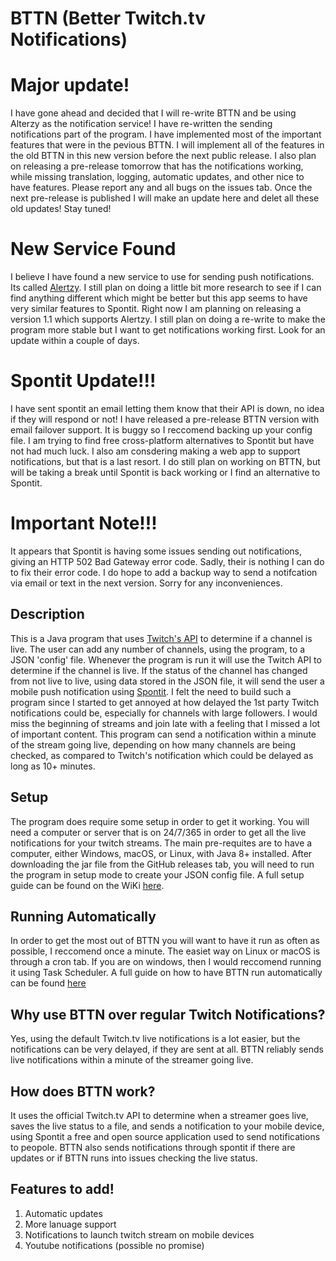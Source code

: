 # BTTN (Better Twitch.tv Notifications)

# Major update!
I have gone ahead and decided that I will re-write BTTN and be using Alterzy as the notification service! I have re-written the sending notifications part of the program. I have implemented most of the important features that were in the pevious BTTN. I will implement all of the features in the old BTTN in this new version before the next public release. I also plan on releasing a pre-release tomorrow that has the notifications working, while missing translation, logging, automatic updates, and other nice to have features. Please report any and all bugs on the issues tab. Once the next pre-release is published I will make an update here and delet all these old updates! Stay tuned!

# New Service Found
I believe I have found a new service to use for sending push notifications. Its called [Alertzy](https://alertzy.app/). I still plan on doing a little bit more research to see if I can find anything different which might be better but this app seems to have very similar features to Spontit. Right now I am planning on releasing a version 1.1 which supports Alertzy. I still plan on doing a re-write to make the program more stable but I want to get notifications working first. Look for an update within a couple of days.

# Spontit Update!!!
I have sent spontit an email letting them know that their API is down, no idea if they will respond or not! I have released a pre-release BTTN version with email failover support. It is buggy so I reccomend backing up your config file. I am trying to find free cross-platform alternatives to Spontit but have not had much luck. I also am consdering making a web app to support notifications, but that is a last resort. I do still plan on working on BTTN, but will be taking a break until Spontit is back working or I find an alternative to Spontit.

# Important Note!!!
It appears that Spontit is having some issues sending out notifications, giving an HTTP 502 Bad Gateway error code.  Sadly, their is nothing I can do to fix their error code. I do hope to add a backup way to send a notifcation via email or text in the next version. Sorry for any inconveniences.

## Description
This is a Java program that uses [Twitch's API](https://dev.twitch.tv/docs/api/) to determine if a channel is live. The user can add any number of channels, using the program, to a JSON 'config' file. Whenever the program is run it will use the Twitch API to determine if the channel is live. If the status of the channel has changed from not live to live, using data stored in the JSON file, it will send the user a mobile push notification using [Spontit](https://spontit.com). I felt the need to build such a program since I started to get annoyed at how delayed the 1st party Twitch notifications could be, especially for channels with large followers. I would miss the beginning of streams and join late with a feeling that I missed a lot of important content. This program can send a notification within a minute of the stream going live, depending on how many channels are being checked, as compared to Twitch's notification which could be delayed as long as 10+ minutes.

## Setup
The program does require some setup in order to get it working. You will need a computer or server that is on 24/7/365 in order to get all the live notifications for your twitch streams. The main pre-requites are to have a computer, either Windows, macOS, or Linux, with Java 8+ installed. After downloading the jar file from the GitHub releases tab, you will need to run the program in setup mode to create your JSON config file. A full setup guide can be found on the WiKi [here](https://github.com/jnstockley/BTTN/wiki/Getting-Started!).

## Running Automatically
In order to get the most out of BTTN you will want to have it run as often as possible, I reccomend once a minute. The easiet way on Linux or macOS is through a cron tab. If you are on windows, then I would reccomend running it using Task Scheduler. A full guide on how to have BTTN run automatically can be found [here](https://github.com/jnstockley/BTTN/wiki/Running-BTTN-Automatically!)

## Why use BTTN over regular Twitch Notifications?
Yes, using the default Twitch.tv live notifications is a lot easier, but the notifications can be very delayed, if they are sent at all. BTTN reliably sends live notifications within a minute of the streamer going live.

## How does BTTN work?
It uses the official Twitch.tv API to determine when a streamer goes live, saves the live status to a file, and sends a notification to your mobile device, using Spontit a free and open source application used to send notifications to peopole. BTTN also sends notifications through spontit if there are updates or if BTTN runs into issues checking the live status.

## Features to add!
1. Automatic updates
2. More lanuage support
3. Notifications to launch twitch stream on mobile devices
4. Youtube notifications (possible no promise)
